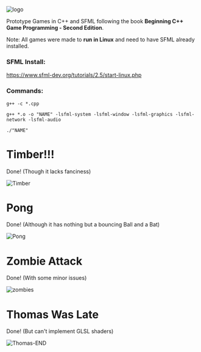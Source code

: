 ![logo](https://user-images.githubusercontent.com/42853022/93912700-75f0b200-fcda-11ea-8583-01787aeed884.png)

Prototype Games in C++ and SFML following the book **Beginning C++ Game Programming - Second Edition**.

Note: All games were made to **run in Linux** and need to have SFML already installed.

<h3>SFML Install:</h3>

https://www.sfml-dev.org/tutorials/2.5/start-linux.php

<h3>Commands:</h3>

```g++ -c *.cpp```

```g++ *.o -o "NAME" -lsfml-system -lsfml-window -lsfml-graphics -lsfml-network -lsfml-audio```

```./"NAME"```

<h1>Timber!!!</h1>
Done! (Though it lacks fanciness)

![Timber](https://user-images.githubusercontent.com/42853022/93775415-c1329400-fbf8-11ea-9389-cf0a46f626ec.png)

<h1>Pong</h1>
Done! (Although it has nothing but a bouncing Ball and a Bat)

![Pong](https://user-images.githubusercontent.com/42853022/93911516-df6fc100-fcd8-11ea-97e2-c4b03b95a0c6.png)

<h1>Zombie Attack</h1>
Done! (With some minor issues)

![zombies](https://user-images.githubusercontent.com/42853022/94982684-f8674600-0512-11eb-9795-ae83be9cd4df.png)

<h1>Thomas Was Late</h1>
Done! (But can't implement GLSL shaders)

![Thomas-END](https://user-images.githubusercontent.com/42853022/95640076-6494fd00-0a71-11eb-93cf-58a0f0ca6a00.png)
